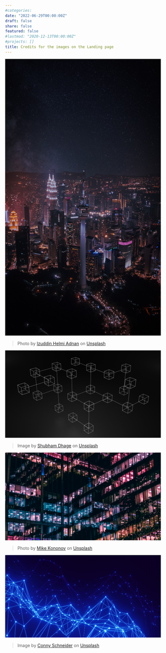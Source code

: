 ```yaml
---
#categories:
date: "2022-06-29T00:00:00Z"
draft: false
share: false
featured: false
#lastmod: "2020-12-13T00:00:00Z"
#projects: []
title: Credits for the images on the Landing page
---
```


![](images/background16.jpg)

> Photo by [Izuddin Helmi Adnan](https://unsplash.com/@izuddinhelmi?utm_source=unsplash&utm_medium=referral&utm_content=creditCopyText) on [Unsplash](https://unsplash.com/s/photos/city-lights?utm_source=unsplash&utm_medium=referral&utm_content=creditCopyText)

![Image by Shubham Dhage on Unsplash](images/background3.jpg)

> Image by [Shubham Dhage](https://unsplash.com/@theshubhamdhage) on [Unsplash](https://unsplash.com/photos/gC_aoAjQl2Q)

![](images/background4.jpg)

> Photo by [Mike Kononov](https://unsplash.com/@mikofilm) on [Unsplash](https://unsplash.com/photos/lFv0V3_2H6s)

![](images/background2.jpg)

> Image by [Conny Schneider](https://unsplash.com/@choys_) on [Unsplash](https://unsplash.com/photos/xuTJZ7uD7PI)
